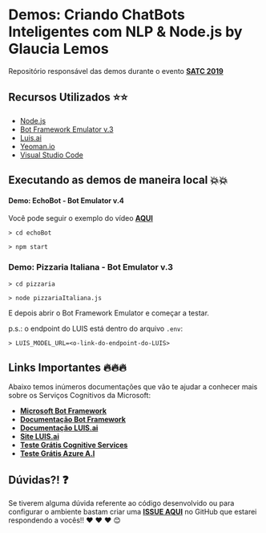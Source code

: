 # Demos: Criando ChatBots Inteligentes com NLP & Node.js by Glaucia Lemos

Repositório responsável das demos durante o evento  **[SATC 2019](https://www.sympla.com.br/chatbots-mais-inteligentes-com-luis-nodejs--microsoft-bot-framework-com-glaucia-lemos__484467)**

## Recursos Utilizados ⭐️⭐️

- [Node.js](https://nodejs.org/en/)
- [Bot Framework Emulator v.3](https://github.com/Microsoft/BotFramework-Emulator/releases)
- [Luis.ai](https://luis.ai/home)
- [Yeoman.io](https://yeoman.io/)
- [Visual Studio Code](https://code.visualstudio.com/?WT.mc_id=javascript-0000-gllemos)

## Executando as demos de maneira local 💥💥

#### Demo: EchoBot - Bot Emulator v.4

Você pode seguir o exemplo do vídeo **[AQUI](https://youtu.be/rGIpClavZKY)**

```
> cd echoBot
```

```
> npm start
```

### Demo: Pizzaria Italiana - Bot Emulator v.3

```
> cd pizzaria
```

```
> node pizzariaItaliana.js
```

E depois abrir o Bot Framework Emulator e começar a testar.

p.s.: o endpoint do LUIS está dentro do arquivo `.env`:

```
> LUIS_MODEL_URL=<o-link-do-endpoint-do-LUIS>
```

## Links Importantes 🔥🔥🔥

Abaixo temos inúmeros documentações que vão te ajudar a conhecer mais sobre os Serviços Cognitivos da Microsoft:

- **[Microsoft Bot Framework](https://dev.botframework.com/?wt.mc_id=demo-satc-nlp-chatbot-github-gllemos)**
- **[Documentação Bot Framework](https://docs.microsoft.com/azure/bot-service/?view=azure-bot-service-4.0&%3Fwt.mc_id=demo-satc-nlp-chatbot-github-gllemos&WT.mc_id=javascript-0000-gllemos)**
- **[Documentação LUIS.ai](https://docs.microsoft.com/azure/bot-service/?view=azure-bot-service-4.0&%3Fwt.mc_id=demo-satc-nlp-chatbot-github-gllemos&WT.mc_id=javascript-0000-gllemos)**
- **[Site LUIS.ai](https://luis.ai/home)**
- **[Teste Grátis Cognitive Services](https://azure.microsoft.com/services/cognitive-services/?WT.mc_id=javascript-0000-gllemos)**
- **[Teste Grátis Azure A.I](https://azure.microsoft.com/free/ai/?WT.mc_id=javascript-0000-gllemos)**

## Dúvidas?! ❓

Se tiverem alguma dúvida referente ao código desenvolvido ou para configurar o ambiente bastam criar uma **[ISSUE AQUI](https://github.com/glaucia86/demo-satc-nlp-chatbot/issues)** no GitHub que estarei respondendo a vocês!! ❤️ ❤️ ❤️ 😊
